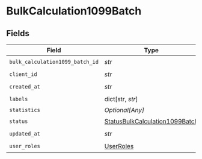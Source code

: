 # BulkCalculation1099Batch


## Fields

| Field                                                                                   | Type                                                                                    | Required                                                                                | Description                                                                             |
| --------------------------------------------------------------------------------------- | --------------------------------------------------------------------------------------- | --------------------------------------------------------------------------------------- | --------------------------------------------------------------------------------------- |
| `bulk_calculation1099_batch_id`                                                         | *str*                                                                                   | :heavy_check_mark:                                                                      | N/A                                                                                     |
| `client_id`                                                                             | *str*                                                                                   | :heavy_check_mark:                                                                      | N/A                                                                                     |
| `created_at`                                                                            | *str*                                                                                   | :heavy_check_mark:                                                                      | N/A                                                                                     |
| `labels`                                                                                | dict[str, *str*]                                                                        | :heavy_check_mark:                                                                      | N/A                                                                                     |
| `statistics`                                                                            | *Optional[Any]*                                                                         | :heavy_minus_sign:                                                                      | N/A                                                                                     |
| `status`                                                                                | [StatusBulkCalculation1099Batch](../../models/shared/statusbulkcalculation1099batch.md) | :heavy_check_mark:                                                                      | N/A                                                                                     |
| `updated_at`                                                                            | *str*                                                                                   | :heavy_check_mark:                                                                      | N/A                                                                                     |
| `user_roles`                                                                            | [UserRoles](../../models/shared/userroles.md)                                           | :heavy_check_mark:                                                                      | N/A                                                                                     |